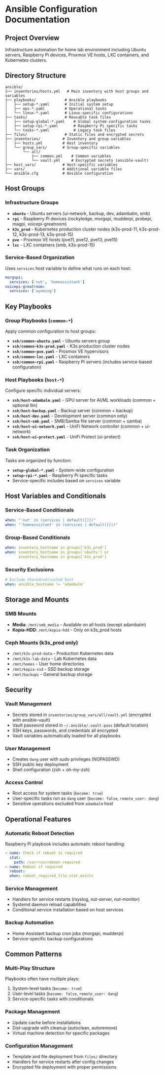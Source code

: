 # Ansible Configuration Documentation

## Project Overview

Infrastructure automation for home lab environment including Ubuntu servers,
Raspberry Pi devices, Proxmox VE hosts, LXC containers, and Kubernetes
clusters.

## Directory Structure

```text
ansible/
├── inventories/hosts.yml   # Main inventory with host groups and variables
├── playbooks/             # Ansible playbooks
│   ├── setup-*.yaml       # Initial system setup
│   ├── ops-*.yaml         # Operational tasks
│   └── linux-*.yaml       # Linux-specific configurations
├── tasks/                 # Reusable task files
│   ├── setup-global-*.yaml    # Global system configuration tasks
│   ├── setup-rpi-*.yaml       # Raspberry Pi specific tasks
│   └── tasks-*.yaml           # Legacy task files
├── files/                 # Static files and encrypted secrets
├── inventories/          # Inventory and group variables
│   ├── hosts.yml         # Host inventory
│   └── group_vars/       # Group-specific variables
│       └── all/
│           ├── common.yml    # Common variables
│           └── vault.yml     # Encrypted secrets (ansible-vault)
├── host_vars/            # Host-specific variables
├── vars/                 # Additional variable files
└── ansible.cfg           # Ansible configuration
```

## Host Groups

### Infrastructure Groups

- **`ubuntu`** - Ubuntu servers (ui-network, backup, dev, adambalm, smb)
- **`rpi`** - Raspberry Pi devices (rockyledge, morgspi, mudderpi, probepi,
  magpi, voicepi-greatroom)
- **`k3s_prod`** - Kubernetes production cluster nodes (k3s-prod-11,
  k3s-prod-12, k3s-prod-13, k3s-prod-15)
- **`pve`** - Proxmox VE hosts (pve11, pve12, pve13, pve15)
- **`lxc`** - LXC containers (smb, k3s-prod-15)

### Service-Based Organization

Uses `services` host variable to define what runs on each host:

```yaml
morgspi:
  services: ['nut', 'homeassistant']
voicepi-greatroom:
  services: ['wyoming']
```

## Key Playbooks

### Group Playbooks (`common-*`)

Apply common configuration to host groups:

- **`ssh/common-ubuntu.yaml`** - Ubuntu servers group
- **`ssh/common-k3s-prod.yaml`** - K3s production cluster nodes
- **`ssh/common-pve.yaml`** - Proxmox VE hypervisors
- **`ssh/common-lxc.yaml`** - LXC containers
- **`ssh/common-rpi.yaml`** - Raspberry Pi servers (includes service-based configuration)

### Host Playbooks (`host-*`)

Configure specific individual servers:

- **`ssh/host-adambalm.yaml`** - GPU server for AI/ML workloads (common + optional llm)
- **`ssh/host-backup.yaml`** - Backup server (common + backup)
- **`ssh/host-dev.yaml`** - Development server (common only)
- **`ssh/host-smb.yaml`** - SMB/Samba file server (common + samba)
- **`ssh/host-ui-network.yaml`** - UniFi Network controller (common + ui-network)
- **`ssh/host-ui-protect.yaml`** - UniFi Protect (ui-protect)

### Task Organization

Tasks are organized by function:

- **`setup-global-*.yaml`** - System-wide configuration
- **`setup-rpi-*.yaml`** - Raspberry Pi specific tasks
- Service-specific includes based on `services` variable

## Host Variables and Conditionals

### Service-Based Conditionals

```yaml
when: "'nut' in (services | default([]))"
when: "'homeassistant' in (services | default([]))"
```

### Group-Based Conditionals

```yaml
when: inventory_hostname in groups['k3s_prod']
when: inventory_hostname in groups['ubuntu'] or
      inventory_hostname in groups['k3s_prod']
```

### Security Exclusions

```yaml
# Exclude shared/untrusted host
when: ansible_hostname != 'adambalm'
```

## Storage and Mounts

### SMB Mounts

- **Media**: `/mnt/smb_media` - Available on all hosts (except adambalm)
- **Kopia-HDD**: `/mnt/kopia-hdd` - Only on k3s_prod hosts

### Ceph Mounts (k3s_prod only)

- `/mnt/k3s-prod-data` - Production Kubernetes data
- `/mnt/k3s-lab-data` - Lab Kubernetes data
- `/mnt/homes` - User home directories
- `/mnt/kopia-ssd` - SSD backup storage
- `/mnt/backups` - General backup storage

## Security

### Vault Management

- Secrets stored in `inventories/group_vars/all/vault.yml` (encrypted with ansible-vault)
- Vault password stored in `~/.ansible/.vault-pass` (default location)
- SSH keys, passwords, and credentials all encrypted
- Vault variables automatically loaded for all playbooks

### User Management

- Creates `dang` user with sudo privileges (NOPASSWD)
- SSH public key deployment
- Shell configuration (zsh + oh-my-zsh)

### Access Control

- Root access for system tasks (`become: true`)
- User-specific tasks run as `dang` user (`become: false`,
  `remote_user: dang`)
- Sensitive operations excluded from `adambalm` host

## Operational Features

### Automatic Reboot Detection

Raspberry Pi playbook includes automatic reboot handling:

```yaml
- name: Check if reboot is required
  stat:
    path: /var/run/reboot-required
- name: Reboot if required
  reboot:
  when: reboot_required_file.stat.exists
```

### Service Management

- Handlers for service restarts (rsyslog, nut-server, nut-monitor)
- Systemd daemon reload capabilities
- Conditional service installation based on host services

### Backup Automation

- Home Assistant backup cron jobs (morgspi, mudderpi)
- Service-specific backup configurations

## Common Patterns

### Multi-Play Structure

Playbooks often have multiple plays:

1. System-level tasks (`become: true`)
2. User-level tasks (`become: false`, `remote_user: dang`)
3. Service-specific tasks with conditionals

### Package Management

- Update cache before installations
- Dist-upgrade with cleanup (autoclean, autoremove)
- Virtual machine detection for specific packages

### Configuration Management

- Template and file deployment from `files/` directory
- Handlers for service restarts after config changes
- Encrypted file deployment with proper permissions
